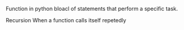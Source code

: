 Function in python
bloacl of statements that perform a  specific task.



Recursion
 When a function calls itself repetedly

 